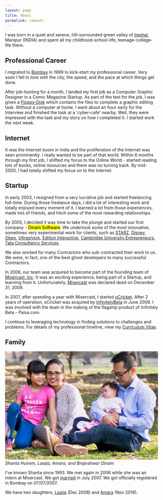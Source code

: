```yaml
---
layout: page
title: About
permalink: /about/
---
```


I was born in a quiet and serene, hill-surrounded green valley of [Imphal](https://en.wikipedia.org/wiki/Imphal), Manipur (INDIA) and spent all my childhood-school-life, teenage-college-life there.

## Professional Career

I migrated to [Bombay](https://en.wikipedia.org/wiki/Bombay) in 1999 to kick-start my professional career. Very soon I fell in love with the city, the speed, and the pace at which things get done.

After job-hunting for a month, I landed my first job as a Computer Graphic Designer in a Comic Magazine Startup. As part of the test for the job, I was given a [Floppy-Disk](https://en.wikipedia.org/wiki/Floppy_disk) which contains the files to complete a graphic editing task. Without a computer at home, I went about an hour early for the Interview and finished the task at a 'cyber-cafe' nearby. Well, they were impressed with the task and my story on how I completed it. I started work the next week.

## Internet

It was the Internet boom in India and the proliferation of the Internet was seen prominently. I really wanted to be part of that world. Within 6 months through my first job, I shifted my focus to the Online World - started reading lots of books, online resources and there was no turning back. By mid-2000, I had totally shifted my focus on to the Internet.

## Startup

In early 2003, I resigned from a very lucrative job and started freelancing full-time. During those freelance days, I did a lot of interesting work and totally enjoyed every moment of it. I learned a lot from those experiences, made lots of friends, and hitch some of the most rewarding relationships.

By 2005, I decided it was time to take the plunge and started our first company - <mark>Oinam Software</mark>. We undertook some of the most innovative, sometimes very experimental work for clients, such as
[STARZ](http://www.starz.com/),
[Disney](http://disney.com/),
[Obeo](http://obeo.com/),
[Ultrashock](http://www.ultrashock.com/),
[Edition Interactive](http://www.editioninteractive.co.uk/),
[Cambridge University Entrepreneurs](http://www.cue.org.uk/),
[Tata Consultancy Services](https://www.tcs.com).

We also worked for many Contractors who sub-contracted their work to us. We were, in fact, one of the best ghost developers to many successful Contractors.

In 2006, our team was acquired to become part of the founding team of [Mixercast, Inc](https://www.linkedin.com/company/167518). It was an exciting experience, being part of a Startup, and learning from it. Unfortunately, [Mixercast](http://www.crunchbase.com/company/mixercast) was declared dead on December 31, 2009.

In 2007, after spending a year with Mixercast, I started [oCricket](https://ocricket.com/). After 2 years of operation, oCricket was acquired by [InfinitelyBeta](https://infinitelybeta.com/) in June 2009. I was involved with the team in the making of the flagship product of Infinitely Beta - Paisa.com.

I continue to leveraging technology in finding solutions to challenges and problems. For details of my professional timeline, view my [Curriculum Vitae](https://cv.brajeshwar.com).

## Family

[![Oinam Family (2017)](/assets/img/oinam/oinam-family.jpg)](https://oinam.photo)
_Shanta Huirem, Laaija, Amara, and Brajeshwar Oinam_

I've known Shanta since 1993. We met again in 2006 while she was an intern at Mixercast. We got [married](/2007/brajeshwar-and-shanta-got-married-on-07-07-07/) in July 2007. We got officially registered in Bombay on 07/07/2007.

We have two daughters, [Laaija](https://laaija.com/) (Dec 2008) and [Amara](https://amara.site/) (Nov 2016).